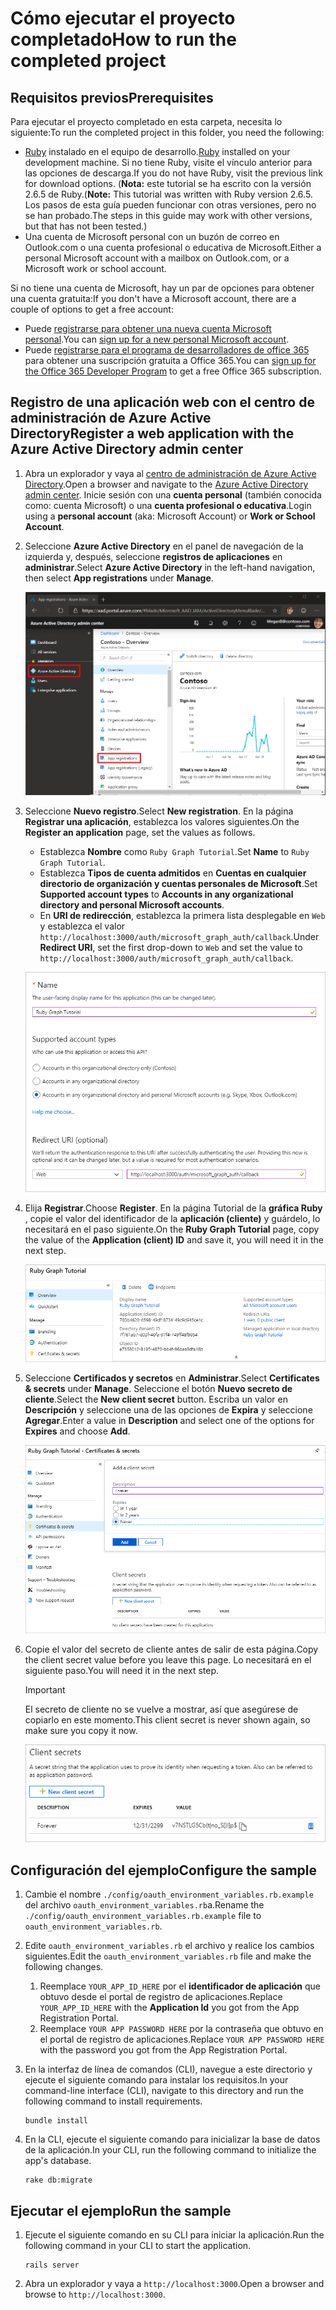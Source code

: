 # <a name="how-to-run-the-completed-project"></a><span data-ttu-id="4dc42-101">Cómo ejecutar el proyecto completado</span><span class="sxs-lookup"><span data-stu-id="4dc42-101">How to run the completed project</span></span>

## <a name="prerequisites"></a><span data-ttu-id="4dc42-102">Requisitos previos</span><span class="sxs-lookup"><span data-stu-id="4dc42-102">Prerequisites</span></span>

<span data-ttu-id="4dc42-103">Para ejecutar el proyecto completado en esta carpeta, necesita lo siguiente:</span><span class="sxs-lookup"><span data-stu-id="4dc42-103">To run the completed project in this folder, you need the following:</span></span>

- <span data-ttu-id="4dc42-104">[Ruby](https://www.ruby-lang.org/en/downloads/) instalado en el equipo de desarrollo.</span><span class="sxs-lookup"><span data-stu-id="4dc42-104">[Ruby](https://www.ruby-lang.org/en/downloads/) installed on your development machine.</span></span> <span data-ttu-id="4dc42-105">Si no tiene Ruby, visite el vínculo anterior para las opciones de descarga.</span><span class="sxs-lookup"><span data-stu-id="4dc42-105">If you do not have Ruby, visit the previous link for download options.</span></span> <span data-ttu-id="4dc42-106">(**Nota:** este tutorial se ha escrito con la versión 2.6.5 de Ruby.</span><span class="sxs-lookup"><span data-stu-id="4dc42-106">(**Note:** This tutorial was written with Ruby version 2.6.5.</span></span> <span data-ttu-id="4dc42-107">Los pasos de esta guía pueden funcionar con otras versiones, pero no se han probado.</span><span class="sxs-lookup"><span data-stu-id="4dc42-107">The steps in this guide may work with other versions, but that has not been tested.)</span></span>
- <span data-ttu-id="4dc42-108">Una cuenta de Microsoft personal con un buzón de correo en Outlook.com o una cuenta profesional o educativa de Microsoft.</span><span class="sxs-lookup"><span data-stu-id="4dc42-108">Either a personal Microsoft account with a mailbox on Outlook.com, or a Microsoft work or school account.</span></span>

<span data-ttu-id="4dc42-109">Si no tiene una cuenta de Microsoft, hay un par de opciones para obtener una cuenta gratuita:</span><span class="sxs-lookup"><span data-stu-id="4dc42-109">If you don't have a Microsoft account, there are a couple of options to get a free account:</span></span>

- <span data-ttu-id="4dc42-110">Puede [registrarse para obtener una nueva cuenta Microsoft personal](https://signup.live.com/signup?wa=wsignin1.0&rpsnv=12&ct=1454618383&rver=6.4.6456.0&wp=MBI_SSL_SHARED&wreply=https://mail.live.com/default.aspx&id=64855&cbcxt=mai&bk=1454618383&uiflavor=web&uaid=b213a65b4fdc484382b6622b3ecaa547&mkt=E-US&lc=1033&lic=1).</span><span class="sxs-lookup"><span data-stu-id="4dc42-110">You can [sign up for a new personal Microsoft account](https://signup.live.com/signup?wa=wsignin1.0&rpsnv=12&ct=1454618383&rver=6.4.6456.0&wp=MBI_SSL_SHARED&wreply=https://mail.live.com/default.aspx&id=64855&cbcxt=mai&bk=1454618383&uiflavor=web&uaid=b213a65b4fdc484382b6622b3ecaa547&mkt=E-US&lc=1033&lic=1).</span></span>
- <span data-ttu-id="4dc42-111">Puede [registrarse para el programa de desarrolladores de office 365](https://developer.microsoft.com/office/dev-program) para obtener una suscripción gratuita a Office 365.</span><span class="sxs-lookup"><span data-stu-id="4dc42-111">You can [sign up for the Office 365 Developer Program](https://developer.microsoft.com/office/dev-program) to get a free Office 365 subscription.</span></span>

## <a name="register-a-web-application-with-the-azure-active-directory-admin-center"></a><span data-ttu-id="4dc42-112">Registro de una aplicación web con el centro de administración de Azure Active Directory</span><span class="sxs-lookup"><span data-stu-id="4dc42-112">Register a web application with the Azure Active Directory admin center</span></span>

1. <span data-ttu-id="4dc42-113">Abra un explorador y vaya al [centro de administración de Azure Active Directory](https://aad.portal.azure.com).</span><span class="sxs-lookup"><span data-stu-id="4dc42-113">Open a browser and navigate to the [Azure Active Directory admin center](https://aad.portal.azure.com).</span></span> <span data-ttu-id="4dc42-114">Inicie sesión con una **cuenta personal** (también conocida como: cuenta Microsoft) o una **cuenta profesional o educativa**.</span><span class="sxs-lookup"><span data-stu-id="4dc42-114">Login using a **personal account** (aka: Microsoft Account) or **Work or School Account**.</span></span>

1. <span data-ttu-id="4dc42-115">Seleccione **Azure Active Directory** en el panel de navegación de la izquierda y, después, seleccione **registros de aplicaciones** en **administrar**.</span><span class="sxs-lookup"><span data-stu-id="4dc42-115">Select **Azure Active Directory** in the left-hand navigation, then select **App registrations** under **Manage**.</span></span>

    ![<span data-ttu-id="4dc42-116">Una captura de pantalla de los registros de la aplicación</span><span class="sxs-lookup"><span data-stu-id="4dc42-116">A screenshot of the App registrations</span></span> ](/tutorial/images/aad-portal-app-registrations.png)

1. <span data-ttu-id="4dc42-117">Seleccione **Nuevo registro**.</span><span class="sxs-lookup"><span data-stu-id="4dc42-117">Select **New registration**.</span></span> <span data-ttu-id="4dc42-118">En la página **Registrar una aplicación**, establezca los valores siguientes.</span><span class="sxs-lookup"><span data-stu-id="4dc42-118">On the **Register an application** page, set the values as follows.</span></span>

    - <span data-ttu-id="4dc42-119">Establezca **Nombre** como `Ruby Graph Tutorial`.</span><span class="sxs-lookup"><span data-stu-id="4dc42-119">Set **Name** to `Ruby Graph Tutorial`.</span></span>
    - <span data-ttu-id="4dc42-120">Establezca **Tipos de cuenta admitidos** en **Cuentas en cualquier directorio de organización y cuentas personales de Microsoft**.</span><span class="sxs-lookup"><span data-stu-id="4dc42-120">Set **Supported account types** to **Accounts in any organizational directory and personal Microsoft accounts**.</span></span>
    - <span data-ttu-id="4dc42-121">En **URI de redirección**, establezca la primera lista desplegable en `Web` y establezca el valor `http://localhost:3000/auth/microsoft_graph_auth/callback`.</span><span class="sxs-lookup"><span data-stu-id="4dc42-121">Under **Redirect URI**, set the first drop-down to `Web` and set the value to `http://localhost:3000/auth/microsoft_graph_auth/callback`.</span></span>

    ![Captura de pantalla de la página registrar una aplicación](/tutorial/images/aad-register-an-app.png)

1. <span data-ttu-id="4dc42-123">Elija **Registrar**.</span><span class="sxs-lookup"><span data-stu-id="4dc42-123">Choose **Register**.</span></span> <span data-ttu-id="4dc42-124">En la página Tutorial de la **gráfica Ruby** , copie el valor del identificador de la **aplicación (cliente)** y guárdelo, lo necesitará en el paso siguiente.</span><span class="sxs-lookup"><span data-stu-id="4dc42-124">On the **Ruby Graph Tutorial** page, copy the value of the **Application (client) ID** and save it, you will need it in the next step.</span></span>

    ![Captura de pantalla del identificador de la aplicación del nuevo registro de la aplicación](/tutorial/images/aad-application-id.png)

1. <span data-ttu-id="4dc42-126">Seleccione **Certificados y secretos** en **Administrar**.</span><span class="sxs-lookup"><span data-stu-id="4dc42-126">Select **Certificates & secrets** under **Manage**.</span></span> <span data-ttu-id="4dc42-127">Seleccione el botón **Nuevo secreto de cliente**.</span><span class="sxs-lookup"><span data-stu-id="4dc42-127">Select the **New client secret** button.</span></span> <span data-ttu-id="4dc42-128">Escriba un valor en **Descripción** y seleccione una de las opciones de **Expira** y seleccione **Agregar**.</span><span class="sxs-lookup"><span data-stu-id="4dc42-128">Enter a value in **Description** and select one of the options for **Expires** and choose **Add**.</span></span>

    ![Captura de pantalla del cuadro de diálogo Agregar un secreto de cliente](/tutorial/images/aad-new-client-secret.png)

1. <span data-ttu-id="4dc42-130">Copie el valor del secreto de cliente antes de salir de esta página.</span><span class="sxs-lookup"><span data-stu-id="4dc42-130">Copy the client secret value before you leave this page.</span></span> <span data-ttu-id="4dc42-131">Lo necesitará en el siguiente paso.</span><span class="sxs-lookup"><span data-stu-id="4dc42-131">You will need it in the next step.</span></span>

    > [!IMPORTANT]
    > <span data-ttu-id="4dc42-132">El secreto de cliente no se vuelve a mostrar, así que asegúrese de copiarlo en este momento.</span><span class="sxs-lookup"><span data-stu-id="4dc42-132">This client secret is never shown again, so make sure you copy it now.</span></span>

    ![Captura de pantalla del secreto de cliente recién agregado](/tutorial/images/aad-copy-client-secret.png)

## <a name="configure-the-sample"></a><span data-ttu-id="4dc42-134">Configuración del ejemplo</span><span class="sxs-lookup"><span data-stu-id="4dc42-134">Configure the sample</span></span>

1. <span data-ttu-id="4dc42-135">Cambie el nombre `./config/oauth_environment_variables.rb.example` del archivo `oauth_environment_variables.rb`a.</span><span class="sxs-lookup"><span data-stu-id="4dc42-135">Rename the `./config/oauth_environment_variables.rb.example` file to `oauth_environment_variables.rb`.</span></span>
1. <span data-ttu-id="4dc42-136">Edite `oauth_environment_variables.rb` el archivo y realice los cambios siguientes.</span><span class="sxs-lookup"><span data-stu-id="4dc42-136">Edit the `oauth_environment_variables.rb` file and make the following changes.</span></span>
    1. <span data-ttu-id="4dc42-137">Reemplace `YOUR_APP_ID_HERE` por el **identificador de aplicación** que obtuvo desde el portal de registro de aplicaciones.</span><span class="sxs-lookup"><span data-stu-id="4dc42-137">Replace `YOUR_APP_ID_HERE` with the **Application Id** you got from the App Registration Portal.</span></span>
    1. <span data-ttu-id="4dc42-138">Reemplace `YOUR APP PASSWORD HERE` por la contraseña que obtuvo en el portal de registro de aplicaciones.</span><span class="sxs-lookup"><span data-stu-id="4dc42-138">Replace `YOUR APP PASSWORD HERE` with the password you got from the App Registration Portal.</span></span>
1. <span data-ttu-id="4dc42-139">En la interfaz de línea de comandos (CLI), navegue a este directorio y ejecute el siguiente comando para instalar los requisitos.</span><span class="sxs-lookup"><span data-stu-id="4dc42-139">In your command-line interface (CLI), navigate to this directory and run the following command to install requirements.</span></span>

    ```Shell
    bundle install
    ```

1. <span data-ttu-id="4dc42-140">En la CLI, ejecute el siguiente comando para inicializar la base de datos de la aplicación.</span><span class="sxs-lookup"><span data-stu-id="4dc42-140">In your CLI, run the following command to initialize the app's database.</span></span>

    ```Shell
    rake db:migrate
    ```

## <a name="run-the-sample"></a><span data-ttu-id="4dc42-141">Ejecutar el ejemplo</span><span class="sxs-lookup"><span data-stu-id="4dc42-141">Run the sample</span></span>

1. <span data-ttu-id="4dc42-142">Ejecute el siguiente comando en su CLI para iniciar la aplicación.</span><span class="sxs-lookup"><span data-stu-id="4dc42-142">Run the following command in your CLI to start the application.</span></span>

    ```Shell
    rails server
    ```

1. <span data-ttu-id="4dc42-143">Abra un explorador y vaya a `http://localhost:3000`.</span><span class="sxs-lookup"><span data-stu-id="4dc42-143">Open a browser and browse to `http://localhost:3000`.</span></span>
